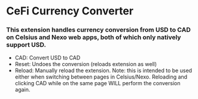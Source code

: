 # CeFi Currency Converter

### This extension handles currency conversion from USD to CAD on Celsius and Nexo web apps, both of which only natively support USD.

-   CAD: Convert USD to CAD
-   Reset: Undoes the conversion (reloads extension as well)
-   Reload: Manually reload the extension. Note: this is intended to be used either when switching between pages in Celsius/Nexo. Reloading and clicking CAD while on the same page WILL perform the conversion again.
